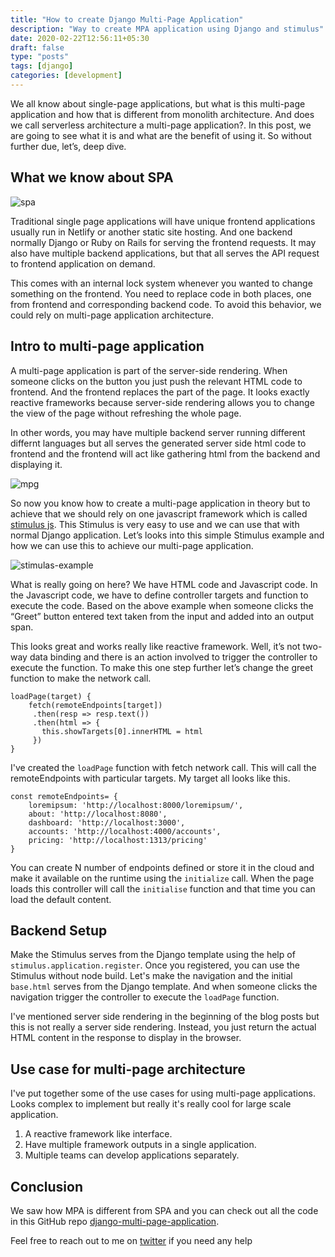 ```yaml
---
title: "How to create Django Multi-Page Application"
description: "Way to create MPA application using Django and stimulus"
date: 2020-02-22T12:56:11+05:30
draft: false
type: "posts"
tags: [django]
categories: [development]
---
```


We all know about single-page applications, but what is this multi-page application and how that is different from monolith architecture. And does we call serverless architecture a multi-page application?. In this post, we are going to see what it is and what are the benefit of using it. So without further due, let’s, deep dive.

## What we know about SPA

![spa](/content/spa.png)

Traditional single page applications will have unique frontend applications usually run in Netlify or another static site hosting. And one backend normally Django or Ruby on Rails for serving the frontend requests. It may also have multiple backend applications, but that all serves the API request to frontend application on demand.

This comes with an internal lock system whenever you wanted to change something on the frontend. You need to replace code in both places, one from frontend and corresponding backend code. To avoid this behavior, we could rely on multi-page application architecture.

## Intro to multi-page application

A multi-page application is part of the server-side rendering. When someone clicks on the button you just push the relevant HTML code to frontend. And the frontend replaces the part of the page. It looks exactly reactive frameworks because server-side rendering allows you to change the view of the page without refreshing the whole page.

In other words, you may have multiple backend server running different differnt languages but all serves the generated server side html code to frontend and the frontend will act like gathering html from the backend and displaying it.

![mpg](/content/mpa.png)

So now you know how to create a multi-page application in theory but to achieve that we should rely on one javascript framework which is called [stimulus js](http://stimulusjs.org/). This Stimulus is very easy to use and we can use that with normal Django application. Let’s looks into this simple Stimulus example and how we can use this to achieve our multi-page application.

![stimulas-example](/content/stimulus-example.png)

What is really going on here? We have HTML code and Javascript code. In the Javascript code, we have to define controller targets and function to execute the code. Based on the above example when someone clicks the “Greet” button entered text taken from the input and added into an output span.

This looks great and works really like reactive framework. Well, it’s not two-way data binding and there is an action involved to trigger the controller to execute the function. To make this one step further let’s change the greet function to make the network call.

```
loadPage(target) {
    fetch(remoteEndpoints[target])
     .then(resp => resp.text())
     .then(html => {
       this.showTargets[0].innerHTML = html
     })
}
```

I've created the `loadPage` function with fetch network call. This will call the remoteEndpoints with particular targets. My target all looks like this.

```
const remoteEndpoints= {
    loremipsum: 'http://localhost:8000/loremipsum/',
    about: 'http://localhost:8080',
    dashboard: 'http://localhost:3000',
    accounts: 'http://localhost:4000/accounts',
    pricing: 'http://localhost:1313/pricing'
}
```

You can create N number of endpoints defined or store it in the cloud and make it available on the runtime using the `initialize` call. When the page loads this controller will call the `initialise` function and that time you can load the default content.

## Backend Setup

Make the Stimulus serves from the Django template using the help of `stimulus.application.register`. Once you registered, you can use the Stimulus without node build. Let's make the navigation and the initial `base.html` serves from the Django template. And when someone clicks the navigation trigger the controller to execute the `loadPage` function.

I've mentioned server side rendering in the beginning of the blog posts but this is not really a server side rendering. Instead, you just return the actual HTML content in the response  to display in the browser.

## Use case for multi-page architecture

I've put together some of the use cases for using multi-page applications. Looks complex to implement but really it's really cool for large scale application.

1. A reactive framework like interface.
2. Have multiple framework outputs in a single application.
3. Multiple teams can develop applications separately.

## Conclusion

We saw how MPA is different from SPA and you can check out all the code in this GitHub repo [django-multi-page-application](https://github.com/rajasimon/django-multi-page-application).

Feel free to reach out to me on [twitter](https://twitter.com/rajasimon) if you need any help